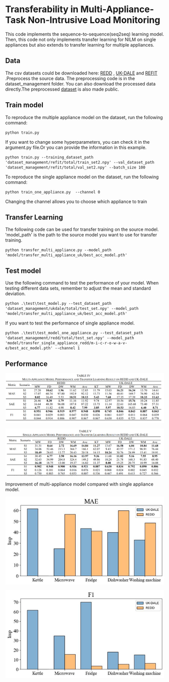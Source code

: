 # Transferability in Multi-Appliance-Task Non-Intrusive Load Monitoring

This code implements the sequence-to-sequence(seq2seq) learning model. Then, this code not only implements transfer learning for NILM on single appliances but also extends to transfer learning for multiple appliances.

## Data

The csv datasets could be downloaded here: [REDD](http://redd.csail.mit.edu/) , [UK-DALE](https://jack-kelly.com/data/) and [REFIT](https://pureportal.strath.ac.uk/en/datasets/refit-electrical-load-measurements) .Preprocess the source data. The preprocessing code is in the dataset_management folder. You can also download the processed data directly.The preprocessed [dataset](https://drive.google.com/drive/folders/1WXsUGe8bh2-L2_ZBiB7hL_4_VBfwvXhq?usp=sharing) is also made public.

## Train model

To reproduce the multiple appliance model on the dataset, run the following command:

```
python train.py
```

If you want to change some hyperparameters, you can check it in the argument.py file.Or you can provide the information in this example.

```
python train.py --training_dataset_path 'dataset_management/refit/total/train_set2.npy' --val_dataset_path 'dataset_management/refit/total/val_set2.npy' --batch_size 100
```

To reproduce the single appliance model on the dataset, run the following command:

```
python train_one_appliance.py  --channel 0
```

Changing the channel allows you to choose which appliance to train

## Transfer Learning

The following code can be used for transfer training on the source model. 'model_path' is the path to the source model you want to use for transfer training.

```
python transfer_multi_appliance.py --model_path 'model/transfer_multi_appliance_uk/best_acc_model.pth'
```

## Test model

Use the following command to test the performance of your model. When testing different data sets, remember to adjust the mean and standard deviation.

```
python .\test\test_model.py --test_dataset_path 'dataset_management/ukdale/total/test_set.npy' --model_path 'model/transfer_multi_appliance_uk/best_acc_model.pth'
```

If you want to test the performance of single appliance model. 

```
python .\test\test_model_one_appliance.py --test_dataset_path 'dataset_management/redd/total/test_set.npy' --model_path 'model/transfer_single_appliance_redd/m-i-c-r-o-w-a-v-e/best_acc_model.pth' --channel 1
```

## Performance

![](test/multi_appliance.png)

![](test/single_appliance.png)

Improvement of multi-appliance model compared with single appliance model.

![](plots/mae_plot1.jpg)

![](plots/f1_plot1.jpg)


